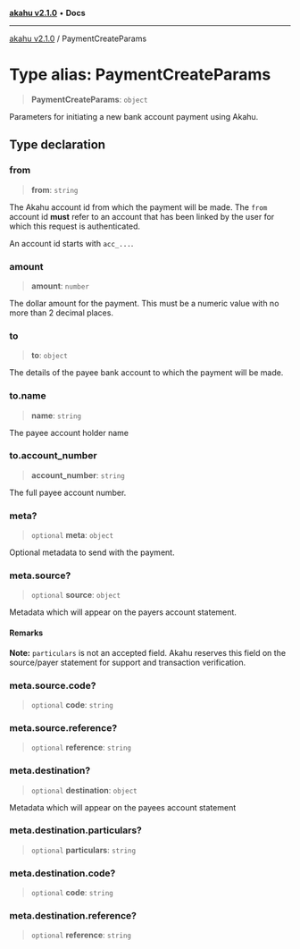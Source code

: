 [**akahu v2.1.0**](../README.md) • **Docs**

***

[akahu v2.1.0](../README.md) / PaymentCreateParams

# Type alias: PaymentCreateParams

> **PaymentCreateParams**: `object`

Parameters for initiating a new bank account payment using Akahu.

## Type declaration

### from

> **from**: `string`

The Akahu account id from which the payment will be made. The `from`
account id **must** refer to an account that has been linked by the user
for which this request is authenticated.

An account id starts with `acc_...`.

### amount

> **amount**: `number`

The dollar amount for the payment. This must be a numeric value with no more
than 2 decimal places.

### to

> **to**: `object`

The details of the payee bank account to which the payment will be made.

### to.name

> **name**: `string`

The payee account holder name

### to.account\_number

> **account\_number**: `string`

The full payee account number.

### meta?

> `optional` **meta**: `object`

Optional metadata to send with the payment.

### meta.source?

> `optional` **source**: `object`

Metadata which will appear on the payers account statement.

#### Remarks

**Note:** `particulars` is not an accepted field. Akahu reserves this
field on the source/payer statement for support and transaction verification.

### meta.source.code?

> `optional` **code**: `string`

### meta.source.reference?

> `optional` **reference**: `string`

### meta.destination?

> `optional` **destination**: `object`

Metadata which will appear on the payees account statement

### meta.destination.particulars?

> `optional` **particulars**: `string`

### meta.destination.code?

> `optional` **code**: `string`

### meta.destination.reference?

> `optional` **reference**: `string`
